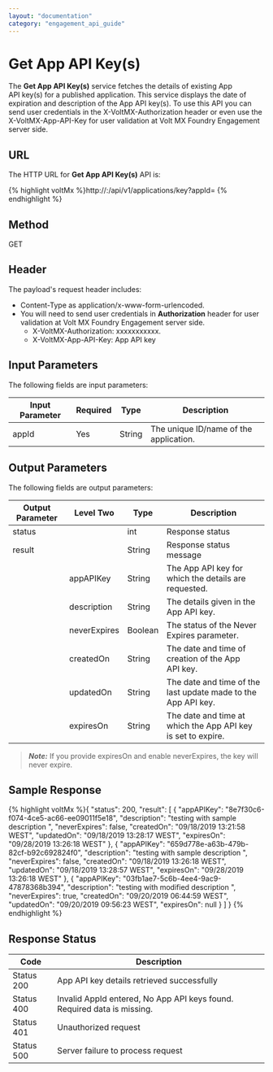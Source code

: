 ```yaml
---
layout: "documentation"
category: "engagement_api_guide"
---
```

                            


Get App API Key(s)
==================

The **Get App API Key(s)** service fetches the details of existing App API key(s) for a published application. This service displays the date of expiration and description of the App API key(s). To use this API you can send user credentials in the X-VoltMX-Authorization header or even use the X-VoltMX-App-API-Key for user validation at Volt MX Foundry Engagement server side.

URL
---

The HTTP URL for **Get App API Key(s)** API is:

{% highlight voltMx %}http://<host>:<port>/api/v1/applications/key?appId=<app-id>
{% endhighlight %}

Method
------

GET

Header
------

The payload's request header includes:

*   Content-Type as application/x-www-form-urlencoded.
*   You will need to send user credentials in **Authorization** header for user validation at Volt MX Foundry Engagement server side.
    *   X-VoltMX-Authorization: xxxxxxxxxxx.
    *   X-VoltMX-App-API-Key: App API key

Input Parameters
----------------

The following fields are input parameters:

  
| Input Parameter | Required | Type | Description |
| --- | --- | --- | --- |
| appId | Yes | String | The unique ID/name of the application. |

Output Parameters
-----------------

The following fields are output parameters:

  
| Output Parameter | Level Two | Type | Description |
| --- | --- | --- | --- |
| status |   | int | Response status |
| result |   | String | Response status message |
|   | appAPIKey | String | The App API key for which the details are requested. |
|   | description | String | The details given in the App API key. |
|   | neverExpires | Boolean | The status of the Never Expires parameter. |
|   | createdOn | String | The date and time of creation of the App API key. |
|   | updatedOn | String | The date and time of the last update made to the App API key. |
|   | expiresOn | String | The date and time at which the App API key is set to expire. |

> **_Note:_** If you provide expiresOn and enable neverExpires, the key will never expire.

Sample Response
---------------

{% highlight voltMx %}{
    "status": 200,
    "result": [
        {
            "appAPIKey": "8e7f30c6-f074-4ce5-ac66-ee09011f5e18",
            "description": "testing with sample description ",
            "neverExpires": false,
            "createdOn": "09/18/2019 13:21:58 WEST",
            "updatedOn": "09/18/2019 13:28:17 WEST",
            "expiresOn": "09/28/2019 13:26:18 WEST"
        },
        {
            "appAPIKey": "659d778e-a63b-479b-82cf-b92c692824f0",
            "description": "testing with sample description ",
            "neverExpires": false,
            "createdOn": "09/18/2019 13:26:18 WEST",
            "updatedOn": "09/18/2019 13:28:57 WEST",
            "expiresOn": "09/28/2019 13:26:18 WEST"
        },
        {
            "appAPIKey": "03fb1ae7-5c6b-4ee4-9ac9-47878368b394",
            "description": "testing with modified description ",
            "neverExpires": true,
            "createdOn": "09/20/2019 06:44:59 WEST",
            "updatedOn": "09/20/2019 09:56:23 WEST",
            "expiresOn": null
        }
    ]
}
{% endhighlight %}

Response Status
---------------

  
| Code | Description |
| --- | --- |
| Status 200 | App API key details retrieved successfully |
| Status 400 | Invalid AppId entered, No App API keys found. Required data is missing. |
| Status 401 | Unauthorized request |
| Status 500 | Server failure to process request |

